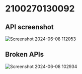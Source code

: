 # 2100270130092

 ## API screenshot
![Screenshot 2024-06-08 112053](https://github.com/kanishka-sharma9/2100270130092/assets/126068812/dea16c6e-c86f-4569-807d-10e4b9e9afa3)



## Broken APIs
![Screenshot 2024-06-08 102934](https://github.com/kanishka-sharma9/2100270130092/assets/126068812/5b2274ef-0ef2-4ec6-bc7b-1a23a608e0e8)

